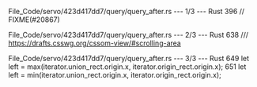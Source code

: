 File_Code/servo/423d417dd7/query/query_after.rs --- 1/3 --- Rust
                                                                                                                                                           396             // FIXME(#20867)

File_Code/servo/423d417dd7/query/query_after.rs --- 2/3 --- Rust
                                                                                                                                                           638 /// https://drafts.csswg.org/cssom-view/#scrolling-area

File_Code/servo/423d417dd7/query/query_after.rs --- 3/3 --- Rust
649             let left = max(iterator.union_rect.origin.x, iterator.origin_rect.origin.x);                                                                 651             let left = min(iterator.union_rect.origin.x, iterator.origin_rect.origin.x);

